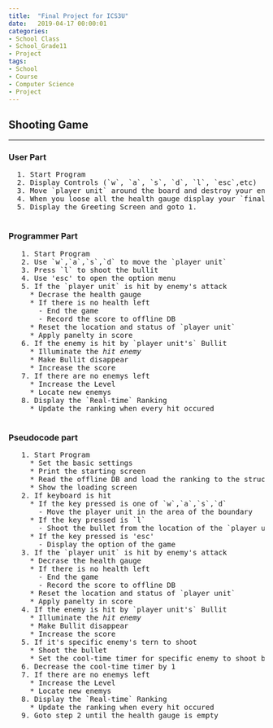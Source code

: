 ```yaml
---
title:  "Final Project for ICS3U"
date:   2019-04-17 00:00:01
categories:
- School Class
- School_Grade11
- Project
tags:
- School
- Course
- Computer Science
- Project
---
```


## Shooting Game<br>
<hr>
  <h3> User Part</h3>
  <pre>
  1. Start Program
  2. Display Controls (`w`, `a`, `s`, `d`, `l`, `esc`,etc)
  3. Move `player unit` around the board and destroy your enemies and try not to get hit
  4. When you loose all the health gauge display your `final score` and `rank`
  5. Display the Greeting Screen and goto 1.
  </pre>
  
  <h3> Programmer Part</h3>
  <pre>
   1. Start Program
   2. Use `w`,`a`,`s`,`d` to move the `player unit`
   3. Press `l` to shoot the bullit
   4. Use 'esc' to open the option menu
   5. If the `player unit` is hit by enemy's attack
     * Decrase the health gauge
     * If there is no health left
       - End the game
       - Record the score to offline DB
     * Reset the location and status of `player unit`
     * Apply panelty in score
   6. If the enemy is hit by `player unit's` Bullit
     * Illuminate the <i>hit enemy</i>
     * Make Bullit disappear
     * Increase the score
   7. If there are no enemys left
     * Increase the Level
     * Locate new enemys
   8. Display the `Real-time` Ranking
     * Update the ranking when every hit occured
     </pre>
     
   <h3> Pseudocode part</h3>
   
   <pre>
   1. Start Program
     * Set the basic settings
     * Print the starting screen
     * Read the offline DB and load the ranking to the structure array
     * Show the loading screen
   2. If keyboard is hit
     * If the key pressed is one of `w`,`a`,`s`,`d`
       - Move the player unit in the area of the boundary
     * If the key pressed is `l`
       - Shoot the bullet from the location of the `player unit`
     * If the key pressed is 'esc'
       - Display the option of the game
   3. If the `player unit` is hit by enemy's attack
     * Decrase the health gauge
     * If there is no health left
       - End the game
       - Record the score to offline DB
     * Reset the location and status of `player unit`
     * Apply panelty in score
   4. If the enemy is hit by `player unit's` Bullit
     * Illuminate the <i>hit enemy</i>
     * Make Bullit disappear
     * Increase the score
   5. If it's specific enemy's tern to shoot
     * Shoot the bullet
     * Set the cool-time timer for specific enemy to shoot bullet again
   6. Decrease the cool-time timer by 1
   7. If there are no enemys left
     * Increase the Level
     * Locate new enemys
   8. Display the `Real-time` Ranking
     * Update the ranking when every hit occured
   9. Goto step 2 until the health gauge is empty
   </pre>
